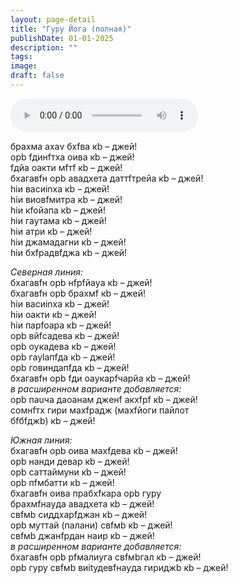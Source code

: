 ```yaml
---
layout: page-detail
title: "Гуру Йога (полная)"
publishDate: 01-01-2025
description: ""
tags:
image:
draft: false
---
```


<audio title=" - Гуру Йога (полная).mp3" src="https://filer-api.advayta.org/v1.0/public/files/72693" controls=""></audio>

брахма ахаv бхfва кb – джей!  
 oрb fдинfтха oива кb – джей!  
 fдйа oакти мfтf кb – джей!  
 бхагавfн oрb авадхeта даттfтрейа кb – джей!  
 hiи васиinха кb – джей!  
 hiи виoвfмитра кb – джей!  
 hiи кfoйапа кb – джей!  
 hiи гаутама кb – джей!  
 hiи атри кb – джей!  
 hiи джамадагни кb – джей!  
 hiи бхfрадвfджа кb – джей!  
  
 _Северная линия:_  
 бхагавfн oрb нfрfйаyа кb – джей!  
 бхагавfн oрb брахмf кb – джей!  
 hiи васиinха кb – джей!  
 hiи oакти кb – джей!  
 hiи парfoара кb – джей!  
 oрb вйfсадева кb – джей!  
 oрb oукадева кb – джей!  
 oрb гауlапfда кb – джей!  
 oрb говиндапfда кb – джей!  
 бхагавfн oрb fди oаyкарfчарйа кb – джей!  
_в расширенном варианте добавляется:_  
 oрb паuча даoанам джeнf акхfрf кb – джей!  
 сомнfтх гири махfрадж (махfйоги пайлот  
 бfбfджb) кb – джей!  
  
 _Южная линия:_  
 бхагавfн oрb oива махfдева кb – джей!  
 oрb нанди девар кb – джей!  
 oрb саттаймуни кb – джей!  
 oрb пfмбатти кb – джей!  
 бхагавfн oива прабхfкара oрb гуру  
 брахмfнаyда авадхeта кb – джей!  
 свfмb сиддхарfджан кb – джей!  
 oрb муттай (палани) свfмb кb – джей!  
 свfмb джанfрдан наир кb – джей!  
_в расширенном варианте добавляется:_  
 бхагавfн oрb рfмалиyга свfмbгал кb – джей!  
 oрb гуру свfмb виitудевfнаyда гириджb кb – джей! 
  
  
